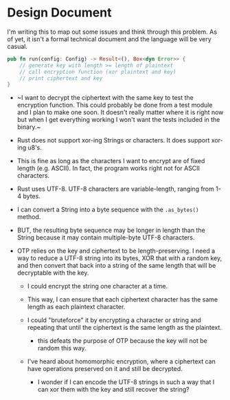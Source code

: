 # Design Document
I'm writing this to map out some issues and think through this problem. As of yet, it isn't a formal technical document and the language will be very casual.

```rs
pub fn run(config: Config) -> Result<(), Box<dyn Error>> {
    // generate key with length >= length of plaintext
    // call encryption function (xor plaintext and key)
    // print ciphertext and key
}
```
- ~I want to decrypt the ciphertext with the same key to test the encryption function. This could probably be done from a test module and I plan to make one soon. It doesn't really matter where it is right now but when I get everything working I won't want the tests included in the binary.~

- Rust does not support xor-ing Strings or characters. It does support xor-ing u8's. 
- This is fine as long as the characters I want to encrypt are of fixed length (e.g. ASCII). In fact, the program works right not for ASCII characters.
- Rust uses UTF-8. UTF-8 characters are variable-length, ranging from 1-4 bytes. 
- I can convert a String into a byte sequence with the `.as_bytes()` method.
- BUT, the resulting byte sequence may be longer in length than the String because it may contain multiple-byte UTF-8 characters.
- OTP relies on the key and ciphertext to be length-preserving. I need a way to reduce a UTF-8 string into its bytes, XOR that with a random key, and then convert that back into a string of the same length that will be decryptable with the key.
   
    - I could encrypt the string one character at a time.
    - This way, I can ensure that each ciphertext character has the same length as each plaintext character. 

    - I could "bruteforce" it by encrypting a character or string and repeating that until the ciphertext is the same length as the plaintext.
      - this  defeats the purpose of OTP because the key will not be random this way.
     
    - I've heard about homomorphic encryption, where a ciphertext can have operations preserved on it and still be decrypted.
      - I wonder if I can encode the UTF-8 strings in such a way that I can xor them with the key and still recover the string?

